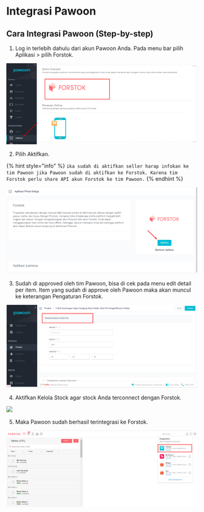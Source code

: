 # Integrasi Pawoon

## Cara Integrasi Pawoon \(Step-by-step\)

1. Log in terlebih dahulu dari akun Pawoon Anda. Pada menu bar pilih Aplikasi &gt; pilih Forstok.

![](../../../.gitbook/assets/image%20%282%29.png)

2. Pilih Aktifkan.

{% hint style="info" %}
`ika sudah di aktifkan seller harap infokan ke tim Pawoon jika Pawoon sudah di aktifkan ke Forstok. Karena tim Forstok perlu share API akun Forstok ke tim Pawoon.`
{% endhint %}

![](../../../.gitbook/assets/image%20%28131%29.png)

3. Sudah di approved oleh tim Pawoon, bisa di cek pada menu edit detail per item. Item yang sudah di approve oleh Pawoon maka akan muncul ke keterangan Pengaturan Forstok.

![](../../../.gitbook/assets/image%20%28226%29.png)

4. Aktifkan Kelola Stock agar stock Anda terconnect dengan Forstok.

![](https://s3.amazonaws.com/cdn.freshdesk.com/data/helpdesk/attachments/production/48083730172/original/CkjOMP6fgMShgUZEekvudiaWFJL99H-XcA.png?1611763015)

5. Maka Pawoon sudah berhasil terintegrasi ke Forstok.

![](../../../.gitbook/assets/image%20%28156%29.png)



